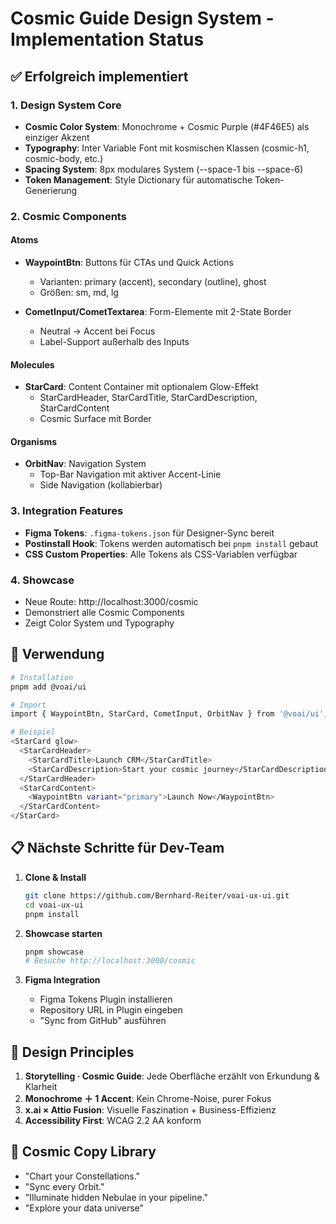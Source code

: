 # Cosmic Guide Design System - Implementation Status

## ✅ Erfolgreich implementiert

### 1. Design System Core
- **Cosmic Color System**: Monochrome + Cosmic Purple (#4F46E5) als einziger Akzent
- **Typography**: Inter Variable Font mit kosmischen Klassen (cosmic-h1, cosmic-body, etc.)
- **Spacing System**: 8px modulares System (--space-1 bis --space-6)
- **Token Management**: Style Dictionary für automatische Token-Generierung

### 2. Cosmic Components

#### Atoms
- **WaypointBtn**: Buttons für CTAs und Quick Actions
  - Varianten: primary (accent), secondary (outline), ghost
  - Größen: sm, md, lg
  
- **CometInput/CometTextarea**: Form-Elemente mit 2-State Border
  - Neutral → Accent bei Focus
  - Label-Support außerhalb des Inputs

#### Molecules  
- **StarCard**: Content Container mit optionalem Glow-Effekt
  - StarCardHeader, StarCardTitle, StarCardDescription, StarCardContent
  - Cosmic Surface mit Border

#### Organisms
- **OrbitNav**: Navigation System
  - Top-Bar Navigation mit aktiver Accent-Linie
  - Side Navigation (kollabierbar)

### 3. Integration Features
- **Figma Tokens**: `.figma-tokens.json` für Designer-Sync bereit
- **Postinstall Hook**: Tokens werden automatisch bei `pnpm install` gebaut
- **CSS Custom Properties**: Alle Tokens als CSS-Variablen verfügbar

### 4. Showcase
- Neue Route: http://localhost:3000/cosmic
- Demonstriert alle Cosmic Components
- Zeigt Color System und Typography

## 🚀 Verwendung

```bash
# Installation
pnpm add @voai/ui

# Import
import { WaypointBtn, StarCard, CometInput, OrbitNav } from '@voai/ui';

# Beispiel
<StarCard glow>
  <StarCardHeader>
    <StarCardTitle>Launch CRM</StarCardTitle>
    <StarCardDescription>Start your cosmic journey</StarCardDescription>
  </StarCardHeader>
  <StarCardContent>
    <WaypointBtn variant="primary">Launch Now</WaypointBtn>
  </StarCardContent>
</StarCard>
```

## 📋 Nächste Schritte für Dev-Team

1. **Clone & Install**
   ```bash
   git clone https://github.com/Bernhard-Reiter/voai-ux-ui.git
   cd voai-ux-ui
   pnpm install
   ```

2. **Showcase starten**
   ```bash
   pnpm showcase
   # Besuche http://localhost:3000/cosmic
   ```

3. **Figma Integration**
   - Figma Tokens Plugin installieren
   - Repository URL in Plugin eingeben
   - "Sync from GitHub" ausführen

## 🎨 Design Principles

1. **Storytelling · Cosmic Guide**: Jede Oberfläche erzählt von Erkundung & Klarheit
2. **Monochrome ＋ 1 Accent**: Kein Chrome-Noise, purer Fokus
3. **x.ai × Attio Fusion**: Visuelle Faszination + Business-Effizienz
4. **Accessibility First**: WCAG 2.2 AA konform

## 📝 Cosmic Copy Library

- "Chart your Constellations."
- "Sync every Orbit."
- "Illuminate hidden Nebulae in your pipeline."
- "Explore your data universe"